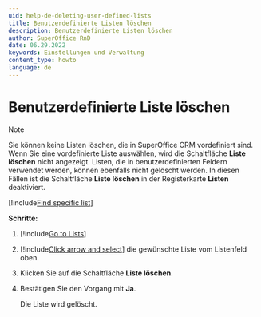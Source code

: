 ```yaml
---
uid: help-de-deleting-user-defined-lists
title: Benutzerdefinierte Listen löschen
description: Benutzerdefinierte Listen löschen
author: SuperOffice RnD
date: 06.29.2022
keywords: Einstellungen und Verwaltung
content_type: howto
language: de
---
```


# Benutzerdefinierte Liste löschen

> [!NOTE]
> Sie können keine Listen löschen, die in SuperOffice CRM vordefiniert sind. Wenn Sie eine vordefinierte Liste auswählen, wird die Schaltfläche **Liste löschen** nicht angezeigt. Listen, die in benutzerdefinierten Feldern verwendet werden, können ebenfalls nicht gelöscht werden. In diesen Fällen ist die Schaltfläche **Liste löschen** in der Registerkarte **Listen** deaktiviert.

[!include[Find specific list](includes/tip-find-list.md)]

**Schritte:**

1. [!include[Go to Lists](includes/goto-lists.md)]
2. [!include[Click arrow and select](includes/expand-list.md)] die gewünschte Liste vom Listenfeld oben.
3. Klicken Sie auf die Schaltfläche **Liste löschen**.
4. Bestätigen Sie den Vorgang mit **Ja**.

    Die Liste wird gelöscht.

<!-- Referenced links -->

<!-- Referenced images -->
